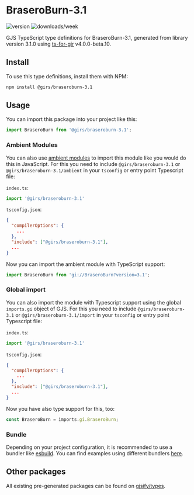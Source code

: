 
# BraseroBurn-3.1

![version](https://img.shields.io/npm/v/@girs/braseroburn-3.1)
![downloads/week](https://img.shields.io/npm/dw/@girs/braseroburn-3.1)


GJS TypeScript type definitions for BraseroBurn-3.1, generated from library version 3.1.0 using [ts-for-gir](https://github.com/gjsify/ts-for-gir) v4.0.0-beta.10.


## Install

To use this type definitions, install them with NPM:
```bash
npm install @girs/braseroburn-3.1
```

## Usage

You can import this package into your project like this:
```ts
import BraseroBurn from '@girs/braseroburn-3.1';
```

### Ambient Modules

You can also use [ambient modules](https://github.com/gjsify/ts-for-gir/tree/main/packages/cli#ambient-modules) to import this module like you would do this in JavaScript.
For this you need to include `@girs/braseroburn-3.1` or `@girs/braseroburn-3.1/ambient` in your `tsconfig` or entry point Typescript file:

`index.ts`:
```ts
import '@girs/braseroburn-3.1'
```

`tsconfig.json`:
```json
{
  "compilerOptions": {
    ...
  },
  "include": ["@girs/braseroburn-3.1"],
  ...
}
```

Now you can import the ambient module with TypeScript support: 

```ts
import BraseroBurn from 'gi://BraseroBurn?version=3.1';
```

### Global import

You can also import the module with Typescript support using the global `imports.gi` object of GJS.
For this you need to include `@girs/braseroburn-3.1` or `@girs/braseroburn-3.1/import` in your `tsconfig` or entry point Typescript file:

`index.ts`:
```ts
import '@girs/braseroburn-3.1'
```

`tsconfig.json`:
```json
{
  "compilerOptions": {
    ...
  },
  "include": ["@girs/braseroburn-3.1"],
  ...
}
```

Now you have also type support for this, too:

```ts
const BraseroBurn = imports.gi.BraseroBurn;
```

### Bundle

Depending on your project configuration, it is recommended to use a bundler like [esbuild](https://esbuild.github.io/). You can find examples using different bundlers [here](https://github.com/gjsify/ts-for-gir/tree/main/examples).

## Other packages

All existing pre-generated packages can be found on [gjsify/types](https://github.com/gjsify/types).

